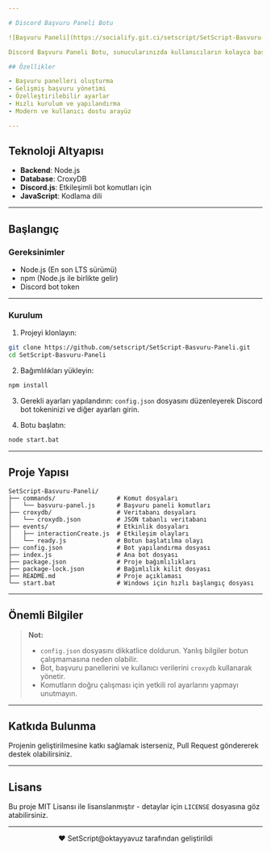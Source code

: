 ```yaml
---

# Discord Başvuru Paneli Botu

![Başvuru Paneli](https://socialify.git.ci/setscript/SetScript-Basvuru-Paneli/image?description=1&font=Inter&forks=1&language=1&name=1&owner=1&pattern=Floating+Cogs&stargazers=1&theme=Dark)

Discord Başvuru Paneli Botu, sunucularınızda kullanıcıların kolayca başvuru yapmasını sağlayan modern bir bot çözümüdür. Bot, kullanıcı dostu tasarımı ve gelişmiş özellikleriyle sunucunuzu profesyonel hale getirir.

## Özellikler

- Başvuru panelleri oluşturma
- Gelişmiş başvuru yönetimi
- Özelleştirilebilir ayarlar
- Hızlı kurulum ve yapılandırma
- Modern ve kullanıcı dostu arayüz

---
```


## Teknoloji Altyapısı

- **Backend**: Node.js
- **Database**: CroxyDB
- **Discord.js**: Etkileşimli bot komutları için
- **JavaScript**: Kodlama dili

---

## Başlangıç

### Gereksinimler

- Node.js (En son LTS sürümü)
- npm (Node.js ile birlikte gelir)
- Discord bot token

---

### Kurulum

1. Projeyi klonlayın:
```bash
git clone https://github.com/setscript/SetScript-Basvuru-Paneli.git
cd SetScript-Basvuru-Paneli
```

2. Bağımlılıkları yükleyin:
```bash
npm install
```

3. Gerekli ayarları yapılandırın:
`config.json` dosyasını düzenleyerek Discord bot tokeninizi ve diğer ayarları girin.

4. Botu başlatın:
```bash
node start.bat
```

---

## Proje Yapısı

```
SetScript-Basvuru-Paneli/
├── commands/                 # Komut dosyaları
│   └── basvuru-panel.js      # Başvuru paneli komutları
├── croxydb/                  # Veritabanı dosyaları
│   └── croxydb.json          # JSON tabanlı veritabanı
├── events/                   # Etkinlik dosyaları
│   ├── interactionCreate.js  # Etkileşim olayları
│   └── ready.js              # Botun başlatılma olayı
├── config.json               # Bot yapılandırma dosyası
├── index.js                  # Ana bot dosyası
├── package.json              # Proje bağımlılıkları
├── package-lock.json         # Bağımlılık kilit dosyası
├── README.md                 # Proje açıklaması
└── start.bat                 # Windows için hızlı başlangıç dosyası
```

---

## Önemli Bilgiler

> **Not:**  
> - `config.json` dosyasını dikkatlice doldurun. Yanlış bilgiler botun çalışmamasına neden olabilir.  
> - Bot, başvuru panellerini ve kullanıcı verilerini `croxydb` kullanarak yönetir.  
> - Komutların doğru çalışması için yetkili rol ayarlarını yapmayı unutmayın.

---

## Katkıda Bulunma

Projenin geliştirilmesine katkı sağlamak isterseniz, Pull Request göndererek destek olabilirsiniz.

---

## Lisans

Bu proje MIT Lisansı ile lisanslanmıştır - detaylar için `LICENSE` dosyasına göz atabilirsiniz.

---

<p align="center">
  ❤️ SetScript@oktayyavuz tarafından geliştirildi
</p>
